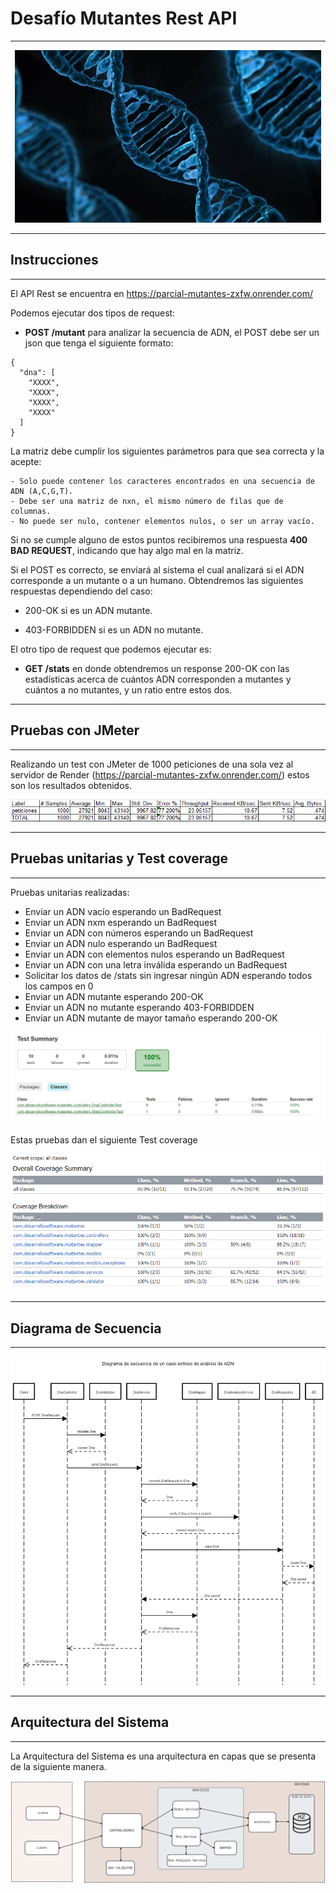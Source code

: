 # Desafío Mutantes Rest API


---

<div style="text-align: center;">
  <img src="images/adn.jpg" alt="adn">
</div>

---

## Instrucciones

---

El API Rest se encuentra en https://parcial-mutantes-zxfw.onrender.com/

Podemos ejecutar dos tipos de request:

- **POST /mutant** para analizar la secuencia de ADN,
el POST debe ser un json que tenga el siguiente formato:

```
{
  "dna": [
    "XXXX",
    "XXXX",
    "XXXX",
    "XXXX"
  ]
}
```
La matriz debe cumplir los siguientes parámetros para que sea correcta y la acepte:

    - Solo puede contener los caracteres encontrados en una secuencia de ADN (A,C,G,T).
    - Debe ser una matriz de nxn, el mismo número de filas que de columnas.
    - No puede ser nulo, contener elementos nulos, o ser un array vacío.

Si no se cumple alguno de estos puntos recibiremos una respuesta **400 BAD REQUEST**,
indicando que hay algo mal en la matriz.

Si el POST es correcto, se enviará al sistema el cual analizará si el ADN corresponde a un mutante o a un humano.
Obtendremos las siguientes respuestas dependiendo del caso:
- 200-OK si es un ADN mutante.

- 403-FORBIDDEN si es un ADN no mutante.

El otro tipo de request que podemos ejecutar es:
- **GET /stats** en donde obtendremos un response 200-OK con las estadísticas acerca de 
cuántos ADN corresponden a mutantes y cuántos a no mutantes, y un ratio entre estos dos.

---

##  Pruebas con JMeter

---

Realizando un test con JMeter de 1000 peticiones de una sola vez al servidor de 
Render (https://parcial-mutantes-zxfw.onrender.com/) estos son los resultados obtenidos.

![img.png](images/img.png)

---

## Pruebas unitarias y Test coverage

---

Pruebas unitarias realizadas:

- Enviar un ADN vacío esperando un BadRequest
- Enviar un ADN nxm esperando un BadRequest
- Enviar un ADN con números esperando un BadRequest
- Enviar un ADN nulo esperando un BadRequest
- Enviar un ADN con elementos nulos esperando un BadRequest
- Enviar un ADN con una letra inválida esperando un BadRequest
- Solicitar los datos de /stats sin ingresar ningún ADN esperando todos los campos en 0
- Enviar un ADN mutante esperando 200-OK
- Enviar un ADN no mutante esperando 403-FORBIDDEN
- Enviar un ADN mutante de mayor tamaño esperando 200-OK

![tests.jpg](images/tests.jpg)

Estas pruebas dan el siguiente Test coverage

![coverage.png](images%2Fcoverage.png)

---

## Diagrama de Secuencia

---

![diagrama.png](images%2Fdiagrama.png)

---

## Arquitectura del Sistema

---

La Arquitectura del Sistema es una arquitectura en capas que se presenta de la siguiente manera.

![diagrama-api.png](images%2Fdiagrama-api.png)

